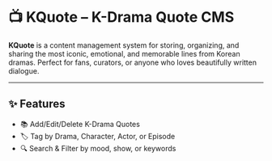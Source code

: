 # 📺 KQuote – K-Drama Quote CMS

**KQuote** is a content management system for storing, organizing, and sharing the most iconic, emotional, and memorable lines from Korean dramas. Perfect for fans, curators, or anyone who loves beautifully written dialogue.

---

## ✨ Features

- 📚 Add/Edit/Delete K-Drama Quotes
- 🏷️ Tag by Drama, Character, Actor, or Episode
- 🔍 Search & Filter by mood, show, or keywords


